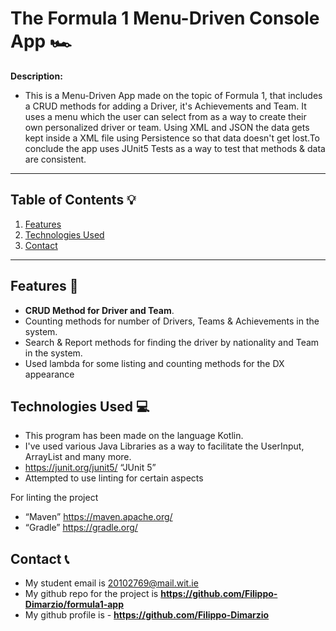 # The Formula 1 Menu-Driven Console App 🏎️


**Description:**  

- This is a Menu-Driven App made on the topic of Formula 1, that includes a CRUD methods for adding a Driver, it's Achievements and Team. It uses a menu which the user can select from as a way to create their own personalized driver or team. Using XML and JSON the data gets kept inside a XML file using Persistence so that data doesn't get lost.To conclude the app uses JUnit5 Tests as a way to test that methods & data are consistent.


---

## Table of Contents 💡

1. [Features](#features)  
2. [Technologies Used](#technologies-used)  
3. [Contact](#contact)  

---

## Features 📜

- **CRUD Method for Driver and Team**.
- Counting methods for number of Drivers, Teams & Achievements in the system. 
- Search & Report methods for finding the driver by nationality and Team in the system.
- Used lambda for some listing and counting methods for the DX appearance


## Technologies Used 💻

- This program has been made on the language Kotlin.
- I've used various Java Libraries as a way to facilitate the UserInput, ArrayList and many more.
- https://junit.org/junit5/ “JUnit 5”
- Attempted to use linting for certain aspects

For linting the project
- “Maven” https://maven.apache.org/
- “Gradle” https://gradle.org/


## Contact 📞

- My student email is 20102769@mail.wit.ie
- My github repo for the project is  **https://github.com/Filippo-Dimarzio/formula1-app**
- My github profile is - **https://github.com/Filippo-Dimarzio**


